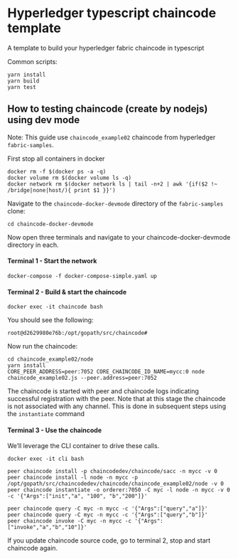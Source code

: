 # Hyperledger typescript chaincode template
A template to build your hyperledger fabric chaincode in typescript

Common scripts:

```
yarn install
yarn build
yarn test
```

## How to testing chaincode (create by nodejs) using dev mode
Note: This guide use `chaincode_example02` chaincode from hyperledger `fabric-samples`.

First stop all containers in docker

```
docker rm -f $(docker ps -a -q)
docker volume rm $(docker volume ls -q)
docker network rm $(docker network ls | tail -n+2 | awk '{if($2 !~ /bridge|none|host/){ print $1 }}')
```

Navigate to the `chaincode-docker-devmode` directory of the `fabric-samples` clone:

```
cd chaincode-docker-devmode
```

Now open three terminals and navigate to your chaincode-docker-devmode directory in each.

#### Terminal 1 - Start the network

```
docker-compose -f docker-compose-simple.yaml up
```

#### Terminal 2 - Build & start the chaincode

```
docker exec -it chaincode bash
```

You should see the following:

```
root@d2629980e76b:/opt/gopath/src/chaincode#
```

Now run the chaincode:

```
cd chaincode_example02/node
yarn install
CORE_PEER_ADDRESS=peer:7052 CORE_CHAINCODE_ID_NAME=mycc:0 node chaincode_example02.js --peer.address=peer:7052
```

The chaincode is started with peer and chaincode logs indicating successful registration with the peer. Note that at this stage the chaincode is not associated with any channel. This is done in subsequent steps using the `instantiate` command

#### Terminal 3 - Use the chaincode

We’ll leverage the CLI container to drive these calls.

```
docker exec -it cli bash
```

```
peer chaincode install -p chaincodedev/chaincode/sacc -n mycc -v 0
peer chaincode install -l node -n mycc -p /opt/gopath/src/chaincodedev/chaincode/chaincode_example02/node -v 0
peer chaincode instantiate -o orderer:7050 -C myc -l node -n mycc -v 0 -c '{"Args":["init","a", "100", "b","200"]}'
```

```
peer chaincode query -C myc -n mycc -c '{"Args":["query","a"]}'
peer chaincode query -C myc -n mycc -c '{"Args":["query","b"]}'
peer chaincode invoke -C myc -n mycc -c '{"Args":["invoke","a","b","10"]}'
```

If you update chaincode source code, go to terminal 2, stop and start chaincode again.
